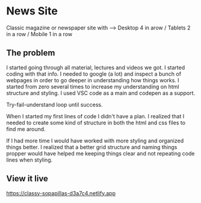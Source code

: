 # News Site

Classic magazine or newspaper site with --> Desktop 4 in arow / Tablets 2 in a row / Mobile 1 in a row

## The problem

I started going through all material, lectures and videos we got. I started coding with that info. I needed to google (a lot) and inspect a bunch of webpages in order to go deeper in understanding how things works. I started from zero several times to increase my understanding on html structure and styling. I used VSC code as a main and codepen as a support. 

Try-fail-understand loop until success. 

When I started my first lines of code I didn't have a plan. I realized that I needed to create some kind of structure in both the html and css files to find me around.

If I had more time I would have worked with more styling and organized things better. I realized that a better grid structure and naming things propper would have helped me keeping things clear and not repeating code lines when styling.

## View it live

https://classy-sopapillas-d3a7c4.netlify.app
